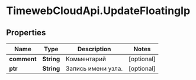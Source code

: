 # TimewebCloudApi.UpdateFloatingIp

## Properties

Name | Type | Description | Notes
------------ | ------------- | ------------- | -------------
**comment** | **String** | Комментарий | [optional] 
**ptr** | **String** | Запись имени узла. | [optional] 


